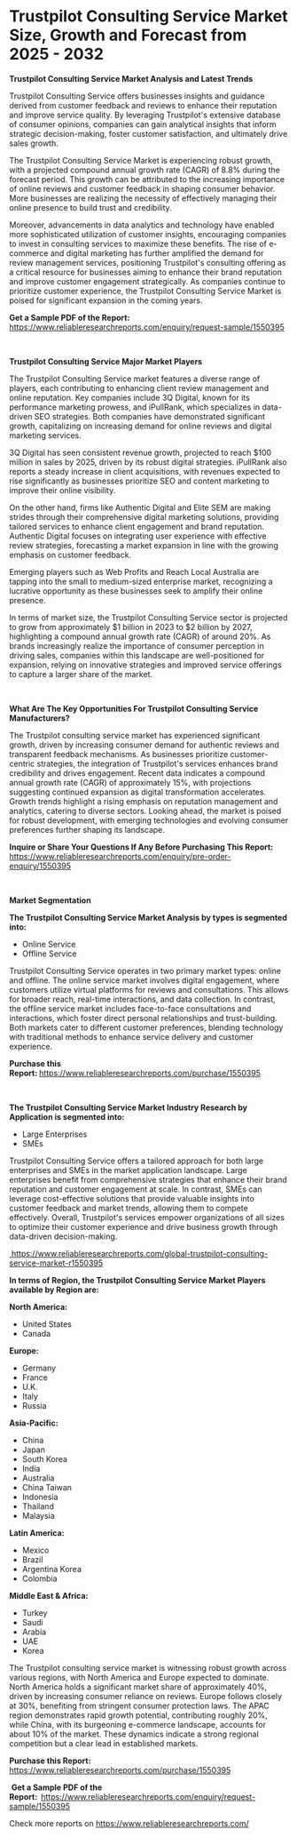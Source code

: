 <p><h1>Trustpilot Consulting Service Market Size, Growth and Forecast from 2025 - 2032</h1></p><p><strong>Trustpilot Consulting Service Market Analysis and Latest Trends</strong></p>
<p><p>Trustpilot Consulting Service offers businesses insights and guidance derived from customer feedback and reviews to enhance their reputation and improve service quality. By leveraging Trustpilot's extensive database of consumer opinions, companies can gain analytical insights that inform strategic decision-making, foster customer satisfaction, and ultimately drive sales growth.</p><p>The Trustpilot Consulting Service Market is experiencing robust growth, with a projected compound annual growth rate (CAGR) of 8.8% during the forecast period. This growth can be attributed to the increasing importance of online reviews and customer feedback in shaping consumer behavior. More businesses are realizing the necessity of effectively managing their online presence to build trust and credibility. </p><p>Moreover, advancements in data analytics and technology have enabled more sophisticated utilization of customer insights, encouraging companies to invest in consulting services to maximize these benefits. The rise of e-commerce and digital marketing has further amplified the demand for review management services, positioning Trustpilot's consulting offering as a critical resource for businesses aiming to enhance their brand reputation and improve customer engagement strategically. As companies continue to prioritize customer experience, the Trustpilot Consulting Service Market is poised for significant expansion in the coming years.</p></p>
<p><strong>Get a Sample PDF of the Report:&nbsp;</strong> <a href="https://www.reliableresearchreports.com/enquiry/request-sample/1550395?utm_campaign=3061&utm_medium=2&utm_source=Github&utm_content=ia&utm_term=11032025&utm_id=trustpilot-consulting-service">https://www.reliableresearchreports.com/enquiry/request-sample/1550395</a></p>
<p>&nbsp;</p>
<p><strong>Trustpilot Consulting Service Major Market Players</strong></p>
<p><p>The Trustpilot Consulting Service market features a diverse range of players, each contributing to enhancing client review management and online reputation. Key companies include 3Q Digital, known for its performance marketing prowess, and iPullRank, which specializes in data-driven SEO strategies. Both companies have demonstrated significant growth, capitalizing on increasing demand for online reviews and digital marketing services.</p><p>3Q Digital has seen consistent revenue growth, projected to reach $100 million in sales by 2025, driven by its robust digital strategies. iPullRank also reports a steady increase in client acquisitions, with revenues expected to rise significantly as businesses prioritize SEO and content marketing to improve their online visibility.</p><p>On the other hand, firms like Authentic Digital and Elite SEM are making strides through their comprehensive digital marketing solutions, providing tailored services to enhance client engagement and brand reputation. Authentic Digital focuses on integrating user experience with effective review strategies, forecasting a market expansion in line with the growing emphasis on customer feedback.</p><p>Emerging players such as Web Profits and Reach Local Australia are tapping into the small to medium-sized enterprise market, recognizing a lucrative opportunity as these businesses seek to amplify their online presence. </p><p>In terms of market size, the Trustpilot Consulting Service sector is projected to grow from approximately $1 billion in 2023 to $2 billion by 2027, highlighting a compound annual growth rate (CAGR) of around 20%. As brands increasingly realize the importance of consumer perception in driving sales, companies within this landscape are well-positioned for expansion, relying on innovative strategies and improved service offerings to capture a larger share of the market.</p></p>
<p>&nbsp;</p>
<p><strong>What Are The Key Opportunities For Trustpilot Consulting Service Manufacturers?</strong></p>
<p><p>The Trustpilot consulting service market has experienced significant growth, driven by increasing consumer demand for authentic reviews and transparent feedback mechanisms. As businesses prioritize customer-centric strategies, the integration of Trustpilot's services enhances brand credibility and drives engagement. Recent data indicates a compound annual growth rate (CAGR) of approximately 15%, with projections suggesting continued expansion as digital transformation accelerates. Growth trends highlight a rising emphasis on reputation management and analytics, catering to diverse sectors. Looking ahead, the market is poised for robust development, with emerging technologies and evolving consumer preferences further shaping its landscape. </p></p>
<p><strong>Inquire or Share Your Questions If Any Before Purchasing This Report:</strong> <a href="https://www.reliableresearchreports.com/enquiry/pre-order-enquiry/1550395?utm_campaign=3061&utm_medium=2&utm_source=Github&utm_content=ia&utm_term=11032025&utm_id=trustpilot-consulting-service">https://www.reliableresearchreports.com/enquiry/pre-order-enquiry/1550395</a></p>
<p>&nbsp;</p>
<p><strong>Market Segmentation</strong></p>
<p><strong>The Trustpilot Consulting Service Market Analysis by types is segmented into:</strong></p>
<p><ul><li>Online Service</li><li>Offline Service</li></ul></p>
<p><p>Trustpilot Consulting Service operates in two primary market types: online and offline. The online service market involves digital engagement, where customers utilize virtual platforms for reviews and consultations. This allows for broader reach, real-time interactions, and data collection. In contrast, the offline service market includes face-to-face consultations and interactions, which foster direct personal relationships and trust-building. Both markets cater to different customer preferences, blending technology with traditional methods to enhance service delivery and customer experience.</p></p>
<p><strong>Purchase this Report:&nbsp;</strong><a href="https://www.reliableresearchreports.com/purchase/1550395?utm_campaign=3061&utm_medium=2&utm_source=Github&utm_content=ia&utm_term=11032025&utm_id=trustpilot-consulting-service">https://www.reliableresearchreports.com/purchase/1550395</a></p>
<p>&nbsp;</p>
<p><strong>The Trustpilot Consulting Service Market Industry Research by Application is segmented into:</strong></p>
<p><ul><li>Large Enterprises</li><li>SMEs</li></ul></p>
<p><p>Trustpilot Consulting Service offers a tailored approach for both large enterprises and SMEs in the market application landscape. Large enterprises benefit from comprehensive strategies that enhance their brand reputation and customer engagement at scale. In contrast, SMEs can leverage cost-effective solutions that provide valuable insights into customer feedback and market trends, allowing them to compete effectively. Overall, Trustpilot's services empower organizations of all sizes to optimize their customer experience and drive business growth through data-driven decision-making.</p></p>
<p><a href="https://www.reliableresearchreports.com/global-trustpilot-consulting-service-market-r1550395?utm_campaign=3061&utm_medium=2&utm_source=Github&utm_content=ia&utm_term=11032025&utm_id=trustpilot-consulting-service">&nbsp;https://www.reliableresearchreports.com/global-trustpilot-consulting-service-market-r1550395</a></p>
<p><strong>In terms of Region, the Trustpilot Consulting Service Market Players available by Region are:</strong></p>
<p>
    <p> <strong> North America: </strong>
        <ul>
            <li>United States</li>
            <li>Canada</li>
        </ul>
        </p> 
    <p> <strong> Europe: </strong>
        <ul>
            <li>Germany</li>
            <li>France</li>
            <li>U.K.</li>
            <li>Italy</li>
            <li>Russia</li>
        </ul>
        </p> 
    <p> <strong> Asia-Pacific: </strong>
        <ul>
            <li>China</li>
            <li>Japan</li>
            <li>South Korea</li>
            <li>India</li>
            <li>Australia</li>
            <li>China Taiwan</li>
            <li>Indonesia</li>
            <li>Thailand</li>
            <li>Malaysia</li>
        </ul>
        </p> 
    <p> <strong> Latin America: </strong>
        <ul>
            <li>Mexico</li>
            <li>Brazil</li>
            <li>Argentina Korea</li>
            <li>Colombia</li>
        </ul>
        </p> 
    <p> <strong> Middle East & Africa: </strong>
        <ul>
            <li>Turkey</li>
            <li>Saudi</li>
            <li>Arabia</li>
            <li>UAE</li>
            <li>Korea</li>
        </ul>
    </p>
    </p>
<p><p>The Trustpilot consulting service market is witnessing robust growth across various regions, with North America and Europe expected to dominate. North America holds a significant market share of approximately 40%, driven by increasing consumer reliance on reviews. Europe follows closely at 30%, benefiting from stringent consumer protection laws. The APAC region demonstrates rapid growth potential, contributing roughly 20%, while China, with its burgeoning e-commerce landscape, accounts for about 10% of the market. These dynamics indicate a strong regional competition but a clear lead in established markets.</p></p>
<p><strong>Purchase this Report: </strong><a href="https://www.reliableresearchreports.com/purchase/1550395?utm_campaign=3061&utm_medium=2&utm_source=Github&utm_content=ia&utm_term=11032025&utm_id=trustpilot-consulting-service">https://www.reliableresearchreports.com/purchase/1550395</a></p>
<p>&nbsp;<strong>Get a Sample PDF of the Report:&nbsp;&nbsp;</strong><a href="https://www.reliableresearchreports.com/enquiry/request-sample/1550395?utm_campaign=3061&utm_medium=2&utm_source=Github&utm_content=ia&utm_term=11032025&utm_id=trustpilot-consulting-service">https://www.reliableresearchreports.com/enquiry/request-sample/1550395</a></p>
<p><strong></strong></p>
<p>Check more reports on <a href="https://www.reliableresearchreports.com/?utm_campaign=3061&utm_medium=2&utm_source=Github&utm_content=ia&utm_term=11032025&utm_id=trustpilot-consulting-service">https://www.reliableresearchreports.com/</a></p>